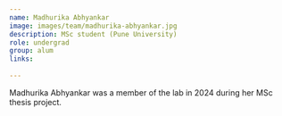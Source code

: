 ```yaml
---
name: Madhurika Abhyankar
image: images/team/madhurika-abhyankar.jpg
description: MSc student (Pune University)
role: undergrad
group: alum
links:
  
---
```


Madhurika Abhyankar was a member of the lab in 2024 during her MSc thesis project. 